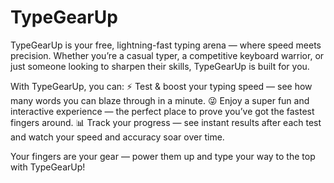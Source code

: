 # TypeGearUp

TypeGearUp is your free, lightning-fast typing arena — where speed meets precision. Whether you’re a casual typer, a competitive keyboard warrior, or just someone looking to sharpen their skills, TypeGearUp is built for you.

With TypeGearUp, you can:
⚡ Test & boost your typing speed — see how many words you can blaze through in a minute.
😜 Enjoy a super fun and interactive experience — the perfect place to prove you’ve got the fastest fingers around.
📊 Track your progress — see instant results after each test and watch your speed and accuracy soar over time.


Your fingers are your gear — power them up and type your way to the top with TypeGearUp!
